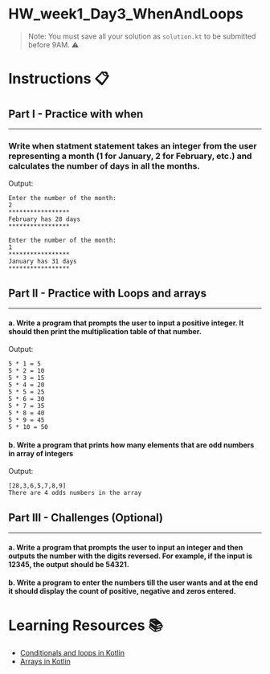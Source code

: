 # HW_week1_Day3_WhenAndLoops

> Note: You must save all your solution as `solution.kt` to be submitted before 9AM. ⚠️
# Instructions 📋

## Part I - Practice with when
---
### Write when statment statement takes an integer from the user representing a month (1 for January, 2 for February, etc.) and calculates the number of days in all the months.

Output:
```
Enter the number of the month:
2
*****************
February has 28 days
*****************
```
```
Enter the number of the month:
1
*****************
January has 31 days
*****************
```

## Part II - Practice with Loops and arrays
---
#### a. Write a program that prompts the user to input a positive integer. It should then print the multiplication table of that number. 
Output:
```
5 * 1 = 5
5 * 2 = 10
5 * 3 = 15
5 * 4 = 20
5 * 5 = 25
5 * 6 = 30
5 * 7 = 35
5 * 8 = 40
5 * 9 = 45
5 * 10 = 50
```

#### b. Write a program that prints how many elements that are odd numbers in array of integers
Output:
```
[28,3,6,5,7,8,9]
There are 4 odds numbers in the array
```




## Part III - Challenges (Optional)
--- 

#### a. Write a program that prompts the user to input an integer and then outputs the number with the digits reversed. For example, if the input is 12345, the output should be 54321.

#### b. Write a program to enter the numbers till the user wants and at the end it should display the count of positive, negative and zeros entered. 

# Learning Resources  📚
* [Conditionals and loops in Kotlin](https://kotlinlang.org/docs/control-flow.html)
* [Arrays in Kotlin](https://kotlinlang.org/api/latest/jvm/stdlib/kotlin/-array/)
